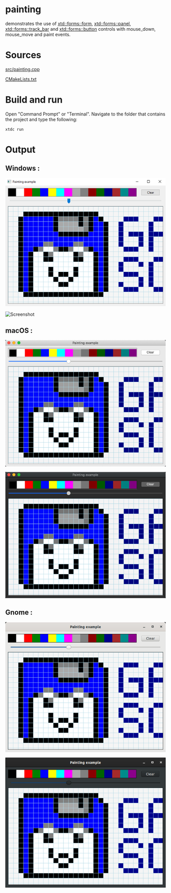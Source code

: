 # painting

demonstrates the use of [xtd::forms::form](../../../src/xtd_forms/include/xtd/forms/form.hpp), [xtd::forms::panel](../../../src/xtd_forms/include/xtd/forms/panel.hpp), [xtd::forms::track_bar](../../../src/xtd_forms/include/xtd/forms/track_bar.hpp) and  [xtd::forms::button](../../../src/xtd_forms/include/xtd/forms/button.hpp)  controls with mouse_down, mouse_move and paint events.

# Sources

[src/painting.cpp](src/painting.cpp)

[CMakeLists.txt](CMakeLists.txt)

# Build and run

Open "Command Prompt" or "Terminal". Navigate to the folder that contains the project and type the following:

```shell
xtdc run
```

# Output

## Windows :

![Screenshot](../../../docs/pictures/examples/painting_w.png)

![Screenshot](../../../docs/pictures/examples/painting_wd.png)

## macOS :

![Screenshot](../../../docs/pictures/examples/painting_m.png)

![Screenshot](../../../docs/pictures/examples/painting_md.png)

## Gnome :

![Screenshot](../../../docs/pictures/examples/painting_g.png)

![Screenshot](../../../docs/pictures/examples/painting_gd.png)
